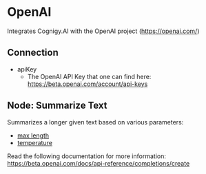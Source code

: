 ﻿# OpenAI

Integrates Cognigy.AI with the OpenAI project (https://openai.com/)

## Connection

- apiKey
  - The OpenAI API Key that one can find here: https://beta.openai.com/account/api-keys


## Node: Summarize Text

Summarizes a longer given text based on various parameters:

- [max length](https://beta.openai.com/docs/api-reference/completions/create#completions/create-max_tokens)
- [temperature](https://beta.openai.com/docs/api-reference/completions/create#completions/create-temperature)

Read the following documentation for more information: https://beta.openai.com/docs/api-reference/completions/create 